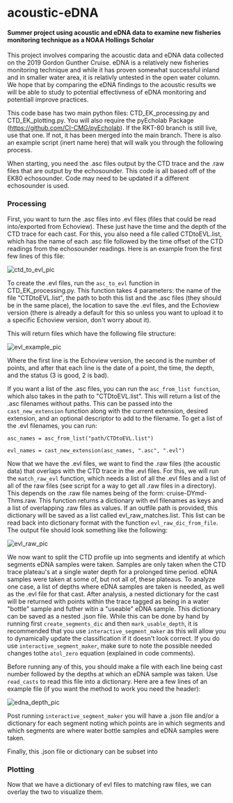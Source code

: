 # acoustic-eDNA
#### Summer project using acoustic and eDNA data to examine new fisheries monitoring technique as a NOAA Hollings Scholar

This project involves comparing the acoustic data and eDNA data collected on the 2019 Gordon Gunther Cruise. eDNA is a relatively new fisheries monitoring technique and while it has proven somewhat successful inland and in smaller water area, it is relativly untested in the open water column. We hope that by comparing the eDNA findings to the acoustic results we will be able to study to potential effectivness of eDNA monitoring and potentiall improve practices.

This code base has two main python files: CTD_EK_processing.py and CTD_EK_plotting.py. You will also require the pyEcholab Package (https://github.com/CI-CMG/pyEcholab). If the RKT-80 branch is still live, use that one. If not, it has been merged into the main branch. There is also an example script (inert name here) that will walk you through the following process. 

When starting, you need the .asc files output by the CTD trace and the .raw files that are output by the echosounder. This code is all based off of the EK80 echosounder. Code may need to be updated if a different echosounder is used.

### Processing

First, you want to turn the .asc files into .evl files (files that could be read into/exported from Echoview). These just have the time and the depth of the CTD trace for each cast. For this, you also need a file called CTDtoEVL.list, which has the name of each .asc file followed by the time offset of the CTD readings from the echosounder readings. Here is an example from the first few lines of this file:

![ctd_to_evl_pic](https://user-images.githubusercontent.com/60117338/124821358-741f7480-df23-11eb-8446-cb249249544a.png)

To create the .evl files, run the `asc_to_evl` function in CTD_EK_processing.py. This function takes 4 parameters: the name of the file "CTDtoEVL.list", the path to both this list and the .asc files (they should be in the same place), the location to save the .evl files, and the Echoview version (there is already a default for this so unless you want to upload it to a specific Echoview version, don't worry about it). 

This will return files which have the following file structure:

![evl_example_pic](https://user-images.githubusercontent.com/60117338/124824773-ad59e380-df27-11eb-9d5a-261dd1ef5fee.png)

Where the first line is the Echoview version, the second is the number of points, and after that each line is the date of a point, the time, the depth, and the status (3 is good, 2 is bad).

If you want a list of the .asc files, you can run the  `asc_from_list function`, which also takes in the path to "CTDtoEVL.list". This will return a list of the .asc filenames without paths. This can be passed into the `cast_new_extension` function along with the current extension, desired extension, and an optional descriptor to add to the filename. To get a list of the .evl filenames, you can run:


`asc_names = asc_from_list("path/CTDtoEVL.list")`

`evl_names = cast_new_extension(asc_names, ".asc", ".evl")`

Now that we have the .evl files, we want to find the .raw files (the acoustic data) that overlaps with the CTD trace in the .evl files. For this, we will run the `match_raw_evl` function, which needs a list of all the .evl files and a list of all of the raw files (see script for a way to get all .raw files in a directory). This depends on the .raw file names being of the form: cruise-DYmd-Thms.raw. This function returns a dictionary with evl filenames as keys and a list of overlapping .raw files as values. If an outfile path is provided, this dictionary will be saved as a list called evl_raw_matches.list. This list can be read back into dictionary format with the function `evl_raw_dic_from_file`.  The output file should look something like the following:

![evl_raw_pic](https://user-images.githubusercontent.com/60117338/124824644-84395300-df27-11eb-83ea-bd7b6ac5720a.png)

We now want to split the CTD profile up into segments and identify at which segments eDNA samples were taken. Samples are only taken when the CTD trace plateau's at a single water depth for a prolonged time period. eDNA samples were taken at some of, but not all of, these plateaus. To analyze one case, a list of depths where eDNA samples are taken is needed, as well as the .evl file for that cast. After analysis, a nested dictionary for the cast will be returned with points within the trace tagged as being in a water "bottle" sample and futher witin a "useable" eDNA sample. This dictionary can be saved as a nested .json file. While this can be done by hand by running first `create_segments_dic` and then `mark_usable_depth`, it is recommended that you use `interactive_segment_maker` as this will allow you to dynamically update the classification if it doesn't look correct. If you do use `interactive_segment_maker`, make sure to note the possible needed changes tothe `atol_zero` equation (explained in code comments). 

Before running any of this, you should make a file with each line being cast number followed by the depths at which an eDNA sample was taken. Use `read_casts` to read this file into a dictionary. Here are a few lines of an example file (if you want the method to work you need the header):

![edna_depth_pic](https://user-images.githubusercontent.com/60117338/124830175-5a375f00-df2e-11eb-8c60-1ea2d7b5ef2a.png)

Post running `interactive_segment_maker` you will have a .json file and/or a dictionary for each segment noting which points are in which segments and which segments are where water bottle samples and eDNA samples were taken. 

Finally, this .json file or dictionary can be subset into 

### Plotting

Now that we have a dictionary of evl files to matching raw files, we can overlay the two to visualize them. 





